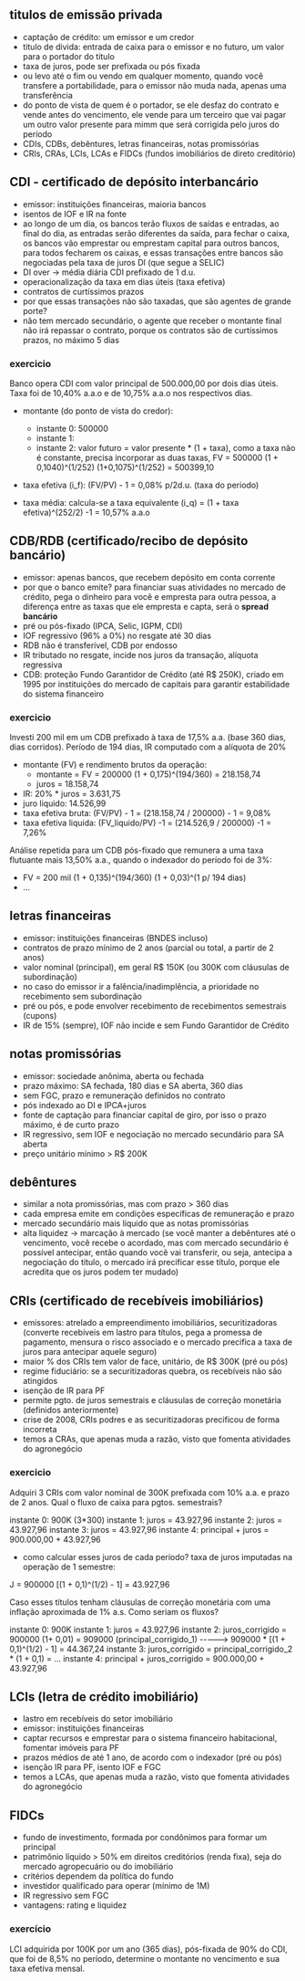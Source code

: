 ## titulos de emissão privada

- captação de crédito: um emissor e um credor
- titulo de divida: entrada de caixa para o emissor e no futuro, um valor para o portador do titulo
- taxa de juros, pode ser prefixada ou pós fixada
- ou levo até o fim ou vendo em qualquer momento, quando você transfere a portabilidade, para o emissor não muda nada, apenas uma transferência
- do ponto de vista de quem é o portador, se ele desfaz do contrato e vende antes do vencimento, ele vende para um terceiro que vai pagar um outro valor presente para mimm que será corrigida pelo juros do período
- CDIs, CDBs, debêntures, letras financeiras, notas promissórias
- CRIs, CRAs, LCIs, LCAs e FIDCs (fundos imobiliários de direto creditório)

## CDI - certificado de depósito interbancário
- emissor: instituições financeiras, maioria bancos
- isentos de IOF e IR na fonte
-  ao longo de um dia, os bancos terão fluxos de saídas e entradas, ao final do dia, as entradas serão diferentes da saída, para fechar o caixa, os bancos vão emprestar ou emprestam capital para outros bancos, para todos fecharem os caixas, e essas transações entre bancos são negociadas pela taxa de juros DI (que segue a SELIC)
-  DI over -> média diária CDI prefixado de 1 d.u.
- operacionalização da taxa em dias úteis (taxa efetiva)
- contratos de curtíssimos prazos
- por que essas transações não são taxadas, que são agentes de grande porte?
- não tem mercado secundário, o agente que receber o montante final não irá repassar o contrato, porque os contratos são de curtíssimos prazos, no máximo 5 dias

### exercicio
Banco opera CDI com valor principal de 500.000,00 por dois dias úteis. Taxa foi de 10,40% a.a.o e de 10,75% a.a.o nos respectivos dias.

- montante (do ponto de vista do credor):

  - instante 0: 500000
  - instante 1:
  - instante 2: valor futuro = valor presente * (1 + taxa), como a taxa não é constante, precisa incorporar as duas taxas, FV = 500000 (1 + 0,1040)^(1/252) (1+0,1075)^(1/252) = 500399,10

- taxa efetiva (i_f): (FV/PV) - 1 = 0,08% p/2d.u. (taxa do periodo)

- taxa média: calcula-se a taxa equivalente (i_q) = (1 + taxa efetiva)^(252/2) -1 = 10,57% a.a.o

## CDB/RDB (certificado/recibo de depósito bancário)

- emissor: apenas bancos, que recebem depósito em conta corrente
- por que o banco emite? para financiar suas atividades no mercado de crédito, pega o dinheiro para você e empresta para outra pessoa, a diferença entre as taxas que ele empresta e capta, será o **spread bancário**
- pré ou pós-fixado (IPCA, Selic, IGPM, CDI)
- IOF regressivo (96% a 0%) no resgate até 30 dias
- RDB não é transferível, CDB por endosso
- IR tributado no resgate, incide nos juros da transação, alíquota regressiva
- CDB: proteção Fundo Garantidor de Crédito (até R$ 250K), criado em 1995 por instituições do mercado de capitais para garantir estabilidade do sistema financeiro

### exercicio

Investi 200 mil em um CDB prefixado à taxa de 17,5% a.a. (base 360 dias, dias corridos). Período de 194 dias, IR computado com a alíquota de 20%

- montante (FV) e rendimento brutos da operação:
  - montante = FV = 200000 (1 + 0,175)^(194/360) = 218.158,74
  - juros = 18.158,74
- IR: 20% * juros = 3.631,75
- juro liquido: 14.526,99
- taxa efetiva bruta: (FV/PV) - 1 = (218.158,74 / 200000) - 1 = 9,08%
- taxa efetiva liquida: (FV_liquido/PV) -1 = (214.526,9 / 200000) -1 = 7,26%

Análise repetida para um CDB pós-fixado que remunera a uma taxa flutuante mais 13,50% a.a., quando o indexador do período foi de 3%:

- FV = 200 mil (1 + 0,135)^(194/360) (1 + 0,03)^(1 p/ 194 dias)
- ...

## letras financeiras
- emissor: instituições financeiras (BNDES incluso)
- contratos de prazo mínimo de 2 anos (parcial ou total, a partir de 2 anos)
- valor nominal (principal), em geral R$ 150K (ou 300K com cláusulas de subordinação)
- no caso do emissor ir a falência/inadimplência, a prioridade no recebimento sem subordinação
- pré ou pós, e pode envolver recebimento de recebimentos semestrais (cupons)
- IR de 15% (sempre), IOF não incide e sem Fundo Garantidor de Crédito

## notas promissórias
- emissor: sociedade anônima, aberta ou fechada
- prazo máximo: SA fechada, 180 dias e SA aberta, 360 dias
- sem FGC, prazo e remuneração definidos no contrato
- pós indexado ao DI e IPCA+juros
- fonte de captação para financiar capital de giro, por isso o prazo máximo, é de curto prazo
- IR regressivo, sem IOF e negociação no mercado secundário para SA aberta
- preço unitário mínimo > R$ 200K

## debêntures

- similar a nota promissórias, mas com prazo > 360 dias
- cada empresa emite em condições específicas de remuneração e prazo
- mercado secundário mais líquido que as notas promissórias
- alta liquidez -> marcação à mercado (se você manter a debêntures até o vencimento, você recebe o acordado, mas com mercado secundário é possível antecipar, então quando você vai transferir, ou seja, antecipa a negociação do título, o mercado irá precificar esse título, porque ele acredita que os juros podem ter mudado)

## CRIs (certificado de recebíveis imobiliários)

- emissores: atrelado a empreendimento imobiliários, securitizadoras (converte recebíveis em lastro para títulos, pega a promessa de pagamento, mensura o risco associado e o mercado precifica a taxa de juros para antecipar aquele seguro)
- maior % dos CRIs tem valor de face, unitário, de R$ 300K (pré ou pós)
- regime fiduciário: se a securitizadoras quebra, os recebíveis não são atingidos
- isenção de IR para PF
- permite pgto. de juros semestrais e cláusulas de correção monetária (definidos anteriormente)
- crise de 2008, CRIs podres e as securitizadoras precificou de forma incorreta
- temos a CRAs, que apenas muda a razão, visto que fomenta atividades do agronegócio
### exercicio

Adquiri 3 CRIs com valor nominal de 300K prefixada com 10% a.a. e prazo de 2 anos. Qual o fluxo de caixa para pgtos. semestrais?

instante 0: 900K (3*300)
instante 1: juros = 43.927,96
instante 2: juros = 43.927,96
instante 3: juros = 43.927,96
instante 4: principal + juros = 900.000,00 + 43.927,96

- como calcular esses juros de cada período? taxa de juros imputadas na operação de 1 semestre:

J = 900000 [(1 + 0,1)^(1/2) - 1] = 43.927,96

Caso esses títulos tenham cláusulas de correção monetária com uma inflação aproximada de 1% a.s. Como seriam os fluxos?


instante 0: 900K
instante 1: juros = 43.927,96
instante 2: juros_corrigido = 900000 (1+ 0,01) = 909000 (principal_corrigido_1) -----> 909000 * [(1 + 0,1)^(1/2) - 1] = 44.367,24
instante 3: juros_corrigido = principal_corrigido_2 * (1 + 0,1) = ...
instante 4: principal + juros_corrigido = 900.000,00 + 43.927,96

## LCIs (letra de crédito imobiliário)

- lastro em recebíveis do setor imobiliário
- emissor: instituições financeiras
- captar recursos e emprestar para o sistema financeiro habitacional, fomentar imóveis para PF
- prazos médios de até 1 ano, de acordo com o indexador (pré ou pós)
- isenção IR para PF, isento IOF e FGC
- temos a LCAs, que apenas muda a razão, visto que fomenta atividades do agronegócio

## FIDCs

- fundo de investimento, formada por condônimos para formar um principal
- patrimônio líquido > 50% em direitos creditórios (renda fixa), seja do mercado agropecuário ou do imobiliário
- critérios dependem da política do fundo
- investidor qualificado para operar (mínimo de 1M)
- IR regressivo sem FGC
- vantagens: rating e liquidez

### exercício

LCI adquirida por 100K por um ano (365 dias), pós-fixada de 90% do CDI, que foi de 8,5% no período, determine o montante no vencimento e sua taxa efetiva mensal.  
